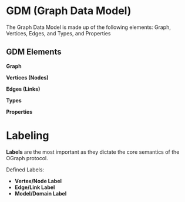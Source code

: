 
# GDM (Graph Data Model)
The Graph Data Model is made up of the following elements: Graph, Vertices, Edges, and Types, and Properties


## GDM Elements

**Graph**

**Vertices (Nodes)**

**Edges (Links)**

**Types**

**Properties**




# Labeling
**Labels** are the most important as they dictate the core semantics of the OGraph protocol.

Defined Labels:

- **Vertex/Node Label**
- **Edge/Link Label**
- **Model/Domain Label**